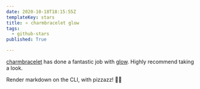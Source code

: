 ```yaml
---
date: 2020-10-18T18:15:55Z
templateKey: stars
title: ⭐ charmbracelet glow
tags:
  - github-stars
published: True

---
```


[charmbracelet](https://github.com/charmbracelet) has done a fantastic job with [glow](https://github.com/charmbracelet/glow). Highly recommend taking a look.

Render markdown on the CLI, with pizzazz! 💅🏻
